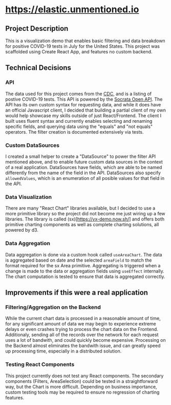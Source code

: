 # https://elastic.unmentioned.io

## Project Description

This is a visualization demo that enables basic filtering and data breakdown for positive COVID-19 tests in July for the United States. This project was scaffolded using Create React App, and features no custom backend.

## Technical Decisions

### API

The data used for this project comes from the [CDC](https://data.cdc.gov/Case-Surveillance/COVID-19-Case-Surveillance-Public-Use-Data/vbim-akqf), and is a listing of postive COVID-19 tests. This API is powered by the [Socrata Open API](https://dev.socrata.com/). The API has its own custom syntax for requesting data, and while it does have an official Javascript client, I decided that building a partial client of my own would help showcase my skills outside of just React/Frontend. The client I built uses fluent syntax and currently enables selecting and renaming specific fields, and querying data using the "equals" and "not equals" operators. The filter creation is documented extensively via tests.

### Custom DataSources

I created a small helper to create a "DataSource" to power the filter API mentioned above, and to enable future custom data sources in the context of a real application. DataSources have fields, which are able to be named differently from the name of the field in the API. DataSources also specify `allowedValues`, which is an enumeration of all posible values for that field in the API.

### Data Visualization

There are many "React Chart" libraries available, but I decided to use a more primitive library so the project did not become me just wiring up a few libraries. The library is called (sx)[https://vx-demo.now.sh/] and offers both primitive charting components as well as complete charting solutions, all powered by d3.

### Data Aggregation

Data aggregation is done via a custom hook called `useAreaChart`. The data is aggregated based on date and the selected `areaField` to match the format required for the sx Area primitive. Aggregating is triggered when a change is made to the data or aggregation fields using `useEffect` internally. The chart computation is tested to ensure that data is aggregated correctly.

## Improvements if this were a real application

### Filtering/Aggregation on the Backend

While the current chart data is processed in a reasonable amount of time, for any significant amount of data we may begin to experience extreme delays or even crashes trying to process the chart data on the Frontend. Additionaly, sending all of the records over the network for each request uses a lot of bandwith, and could quickly become expensive. Processing on the Backend almost eliminates the bandwith issue, and can greatly speed up processing time, especially in a distributed solution.

### Testing React Components

This project currently does not test any React components. The secondary components (Filters, AreaSelection) could be tested in a straightforward way, but the Chart is more difficult. Depending on business importance, custom testing tools may be required to ensure no regression of charting features.
